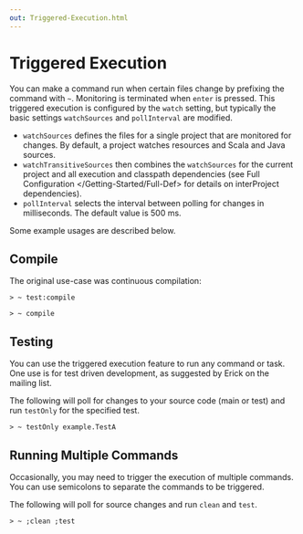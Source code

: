 ```yaml
---
out: Triggered-Execution.html
---
```


Triggered Execution
===================

You can make a command run when certain files change by prefixing the
command with `~`. Monitoring is terminated when `enter` is pressed. This
triggered execution is configured by the `watch` setting, but typically
the basic settings `watchSources` and `pollInterval` are modified.

-   `watchSources` defines the files for a single project that are
    monitored for changes. By default, a project watches resources and
    Scala and Java sources.
-   `watchTransitiveSources` then combines the `watchSources` for the
    current project and all execution and classpath dependencies (see
    Full Configuration \</Getting-Started/Full-Def\> for details on
    interProject dependencies).
-   `pollInterval` selects the interval between polling for changes in
    milliseconds. The default value is 500 ms.

Some example usages are described below.

Compile
-------

The original use-case was continuous compilation:

```
> ~ test:compile

> ~ compile
```

Testing
-------

You can use the triggered execution feature to run any command or task.
One use is for test driven development, as suggested by Erick on the
mailing list.

The following will poll for changes to your source code (main or test)
and run `testOnly` for the specified test.

```
> ~ testOnly example.TestA
```

Running Multiple Commands
-------------------------

Occasionally, you may need to trigger the execution of multiple
commands. You can use semicolons to separate the commands to be
triggered.

The following will poll for source changes and run `clean` and `test`.

```
> ~ ;clean ;test
```
